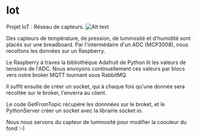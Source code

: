 # Iot
 Projet IoT : Réseau de capteurs. 
 ![Alt text](img.jpg?raw=true "Title")

Des capteurs de température, de pression, de luminosité et d'humidité sont placés sur une breadboard. Par l'intermédaire d'un ADC (MCP3008), nous recoltons les données sur un Raspberry.

Le Raspberry à traves la bibliothèque Adafruit de Python lit les valeurs de tensions de l'ADC. Nous envoyons continuellement ces valeurs par blocs vers notre broker MQTT tournant sous RabbitMQ.

Il suffit ensuite de créer un socket, qui à chaque fois qu'une donnée sera récoltée sur le broker, l'enverra au client. 

Le code GetFromTopic récupère les donnnées sur le broket, et le PythonServer créer un socket avec la librairie socket.io. 

Nous nous servons du capteur de luminosité pour modifier la coouleur du fond :-)
